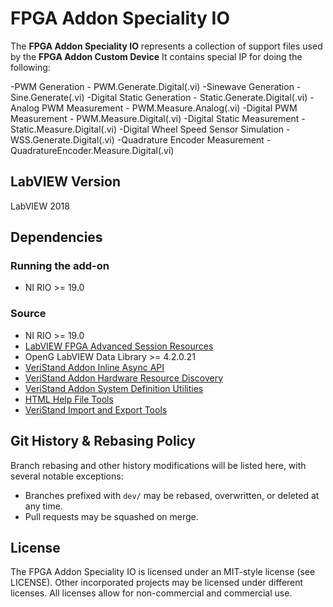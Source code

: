 # FPGA Addon Speciality IO

The **FPGA Addon Speciality IO** represents a collection of support files used by the **FPGA Addon Custom Device** 
It contains special IP for doing the following:

-PWM Generation - PWM.Generate.Digital(.vi)
-Sinewave Generation - Sine.Generate(.vi)
-Digital Static Generation - Static.Generate.Digital(.vi)
-Analog PWM Measurement - PWM.Measure.Analog(.vi)
-Digital PWM Measurement - PWM.Measure.Digital(.vi)
-Digital Static Measurement - Static.Measure.Digital(.vi)
-Digital Wheel Speed Sensor Simulation - WSS.Generate.Digital(.vi)
-Quadrature Encoder Measurement - QuadratureEncoder.Measure.Digital(.vi)

## LabVIEW Version

LabVIEW 2018

## Dependencies

### Running the add-on

- NI RIO >= 19.0

### Source

- NI RIO >= 19.0
- [LabVIEW FPGA Advanced Session Resources](https://decibel.ni.com/content/docs/DOC-35574)
- OpenG LabVIEW Data Library >= 4.2.0.21
- [VeriStand Addon Inline Async API](https://github.com/ni/niveristand-custom-device-inline-async-api)
- [VeriStand Addon Hardware Resource Discovery](https://github.com/NIVeriStandAdd-Ons/Hardware-Resource-Discovery)
- [VeriStand Addon System Definition Utilities](https://github.com/NIVeriStandAdd-Ons/VeriStand-Addon-System-Definition-Utilities)
- [HTML Help File Tools](https://github.com/NIVeriStandAdd-Ons/HTML-Help-File-Tools)
- [VeriStand Import and Export Tools](https://github.com/NIVeriStandAdd-Ons/VeriStand-Addon-CD-Import-and-Export-Tool)

## Git History & Rebasing Policy

Branch rebasing and other history modifications will be listed here, with several notable exceptions:
- Branches prefixed with `dev/` may be rebased, overwritten, or deleted at any time.
- Pull requests may be squashed on merge.

## License
The FPGA Addon Speciality IO is licensed under an MIT-style license (see LICENSE). Other incorporated projects may be licensed under different licenses. All licenses allow for non-commercial and commercial use.